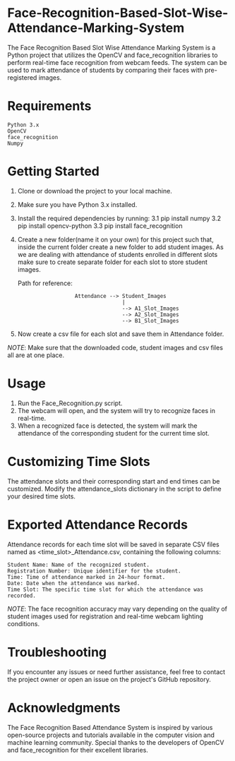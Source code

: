 # Face-Recognition-Based-Slot-Wise-Attendance-Marking-System

The Face Recognition Based Slot Wise Attendance Marking System is a Python project that utilizes the OpenCV and face_recognition libraries to perform real-time face recognition from webcam feeds. The system can be used to mark attendance of students by comparing their faces with pre-registered images.

# Requirements
    Python 3.x
    OpenCV
    face_recognition
    Numpy

# Getting Started

1. Clone or download the project to your local machine.
2. Make sure you have Python 3.x installed.
3. Install the required dependencies by running:
    3.1  pip install numpy
    3.2  pip install opencv-python
    3.3  pip install face_recognition
4. Create a new folder(name it on your own) for this project such that, inside the current folder 
   create a new folder to add student images. As we are dealing with attendance of students 
   enrolled in different slots make sure to create separate folder for each slot to store student images.

   Path for reference:

                         Attendance --> Student_Images
                                        |
                                        --> A1_Slot_Images
                                        --> A2_Slot_Images
                                        --> B1_Slot_Images

5. Now create a csv file for each slot and save them in Attendance folder.

*NOTE*: Make sure that the downloaded code, student images and csv files all are at one place.
   
# Usage

1. Run the Face_Recognition.py script.
2. The webcam will open, and the system will try to recognize faces in real-time.
3. When a recognized face is detected, the system will mark the attendance of the corresponding 
   student for the current time slot.

 # Customizing Time Slots

 The attendance slots and their corresponding start and end times can be customized. Modify the 
 attendance_slots dictionary in the script to define your desired time slots.

 # Exported Attendance Records

 Attendance records for each time slot will be saved in separate CSV files named as 
 <time_slot>_Attendance.csv, containing the following columns:

    Student Name: Name of the recognized student.
    Registration Number: Unique identifier for the student.
    Time: Time of attendance marked in 24-hour format.
    Date: Date when the attendance was marked.
    Time Slot: The specific time slot for which the attendance was recorded.

*NOTE*: The face recognition accuracy may vary depending on the quality of student images used 
        for registration and real-time webcam lighting conditions.

# Troubleshooting
If you encounter any issues or need further assistance, feel free to contact the project owner or open an issue on the project's GitHub repository.

# Acknowledgments

The Face Recognition Based Attendance System is inspired by various open-source projects and tutorials available in the computer vision and machine learning community. Special thanks to the developers of OpenCV and face_recognition for their excellent libraries.
